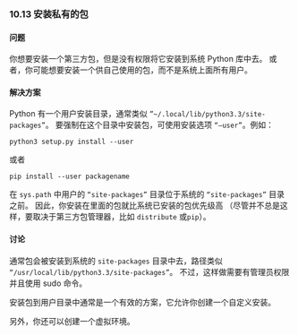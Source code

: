 ### 10.13 安装私有的包

#### 问题

你想要安装一个第三方包，但是没有权限将它安装到系统 Python 库中去。 或者，你可能想要安装一个供自己使用的包，而不是系统上面所有用户。

#### 解决方案

Python 有一个用户安装目录，通常类似 `”~/.local/lib/python3.3/site-packages”`。 要强制在这个目录中安装包，可使用安装选项 `“–user”`。例如：

```shell
python3 setup.py install --user
```

或者

```shell
pip install --user packagename
```

在 `sys.path` 中用户的 `“site-packages”` 目录位于系统的 `“site-packages”` 目录之前。 因此，你安装在里面的包就比系统已安装的包优先级高 （尽管并不总是这样，要取决于第三方包管理器，比如 `distribute` 或`pip`）。

#### 讨论

通常包会被安装到系统的 `site-packages` 目录中去，路径类似 `“/usr/local/lib/python3.3/site-packages”`。 不过，这样做需要有管理员权限并且使用 sudo 命令。

安装包到用户目录中通常是一个有效的方案，它允许你创建一个自定义安装。

另外，你还可以创建一个虚拟环境。